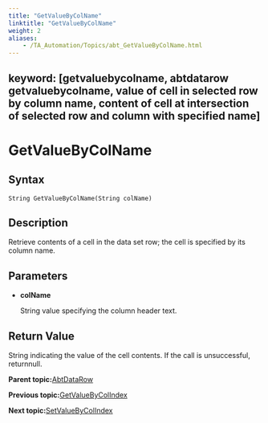 ```yaml
--- 
title: "GetValueByColName"
linktitle: "GetValueByColName"
weight: 2
aliases: 
    - /TA_Automation/Topics/abt_GetValueByColName.html
---
```

keyword: [getvaluebycolname, abtdatarow getvaluebycolname, value of cell in selected row by column name, content of cell at intersection of selected row and column with specified name]
---

# GetValueByColName

## Syntax

`String GetValueByColName(String colName)`

## Description

Retrieve contents of a cell in the data set row; the cell is specified by its column name.

## Parameters

-   **colName**

    String value specifying the column header text.


## Return Value

String indicating the value of the cell contents. If the call is unsuccessful, returnnull.

**Parent topic:**[AbtDataRow](/TA_Automation/Topics/abt_AbtDataRow.html)

**Previous topic:**[GetValueByColIndex](/TA_Automation/Topics/abt_GetValueByColIndex.html)

**Next topic:**[SetValueByColIndex](/TA_Automation/Topics/abt_SetValueByColIndex.html)

